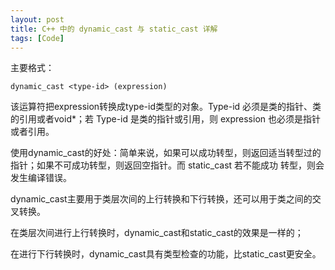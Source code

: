 ```yaml
---
layout: post
title: C++ 中的 dynamic_cast 与 static_cast 详解
tags: [Code]
---
```


主要格式：

    dynamic_cast <type-id> (expression)

该运算符把expression转换成type-id类型的对象。Type-id 必须是类的指针、类的引用或者void*；若 Type-id 是类的指针或引用，则 expression 也必须是指针或者引用。

使用dynamic_cast的好处：简单来说，如果可以成功转型，则返回适当转型过的指针；如果不可成功转型，则返回空指针。而 static_cast 若不能成功 转型，则会发生编译错误。

dynamic_cast主要用于类层次间的上行转换和下行转换，还可以用于类之间的交叉转换。

在类层次间进行上行转换时，dynamic_cast和static_cast的效果是一样的；

在进行下行转换时，dynamic_cast具有类型检查的功能，比static_cast更安全。






